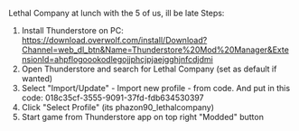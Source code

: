 Lethal Company at lunch with the 5 of us, ill be late
Steps:
1. Install Thunderstore on PC:
https://download.overwolf.com/install/Download?Channel=web_dl_btn&Name=Thunderstore%20Mod%20Manager&ExtensionId=ahpflogoookodlegojjphcjpjaejgghjnfcdjdmi
2. Open Thunderstore and search for Lethal Company (set as default if wanted)
3. Select "Import/Update" - Import new profile - from code. And put in this code:
018c35cf-3555-9091-37fd-fdb634530397
4. Click "Select Profile" (its phazon90_lethalcompany)
5. Start game from Thunderstore app on top right "Modded" button
